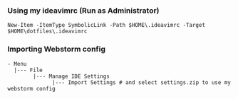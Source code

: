 ### Using my ideavimrc (Run as Administrator)
```pwsh
New-Item -ItemType SymbolicLink -Path $HOME\.ideavimrc -Target $HOME\dotfiles\.ideavimrc
```

### Importing Webstorm config
```
- Menu
  |--- File
        |--- Manage IDE Settings
              |--- Import Settings # and select settings.zip to use my webstorm config
```
